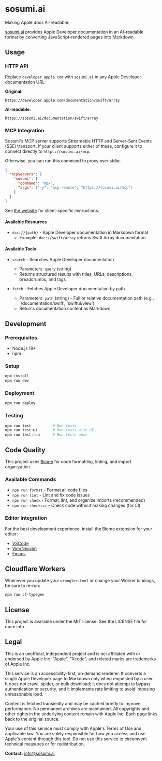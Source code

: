 # sosumi.ai

Making Apple docs AI-readable.

[sosumi.ai](https://sosumi.ai) 
provides Apple Developer documentation in an AI-readable format 
by converting JavaScript-rendered pages into Markdown.

## Usage

### HTTP API

Replace `developer.apple.com` with `sosumi.ai` 
in any Apple Developer documentation URL:

**Original:**
```
https://developer.apple.com/documentation/swift/array
```

**AI-readable:**
```
https://sosumi.ai/documentation/swift/array
```

### MCP Integration

Sosumi's MCP server supports Streamable HTTP and Server-Sent Events (SSE) transport. 
If your client supports either of these, 
configure it to connect directly to `https://sosumi.ai/mcp`.

Otherwise,
you can run this command to proxy over stdio:

```json
{
  "mcpServers": {
    "sosumi": {
      "command": "npx",
      "args": ["-y", "mcp-remote", "https://sosumi.ai/mcp"]
    }
  }
}
```

See [the website](https://sosumi.ai/#clients) for client-specific instructions.

#### Available Resources

- `doc://{path}` - Apple Developer documentation in Markdown format
  - Example: `doc://swift/array` returns Swift Array documentation

#### Available Tools

- `search` - Searches Apple Developer documentation
  - Parameters: `query` (string)
  - Returns structured results with titles, URLs, descriptions, breadcrumbs, and tags

- `fetch` - Fetches Apple Developer documentation by path
  - Parameters: `path` (string) - Full or relative documentation path (e.g., '/documentation/swift', 'swiftui/view')
  - Returns documentation content as Markdown

## Development

### Prerequisites

- Node.js 18+
- npm

### Setup

```bash
npm install
npm run dev
```

### Deployment

```bash
npm run deploy
```

### Testing

```bash
npm run test          # Run tests
npm run test:ui       # Run tests with UI
npm run test:run      # Run tests once
```

## Code Quality

This project uses [Biome](https://biomejs.dev/) for 
code formatting, linting, and import organization.

### Available Commands

- `npm run format` - Format all code files
- `npm run lint` - Lint and fix code issues
- `npm run check` - Format, lint, and organize imports (recommended)
- `npm run check:ci` - Check code without making changes (for CI)

### Editor Integration

For the best development experience, install the Biome extension for your editor:

- [VSCode](https://marketplace.visualstudio.com/items?itemName=biomejs.biome)
- [Vim/Neovim](https://github.com/biomejs/biome/tree/main/editors/vim)
- [Emacs](https://github.com/biomejs/biome/tree/main/editors/emacs)

## Cloudflare Workers

Whenever you update your `wrangler.toml` or change your Worker bindings, 
be sure to re-run:

```bash
npm run cf-typegen
```

## License

This project is available under the MIT license.
See the LICENSE file for more info.

## Legal

This is an unofficial,
independent project and is not affiliated with or endorsed by Apple Inc.
"Apple", "Xcode", and related marks are trademarks of Apple Inc.

This service is an accessibility-first,
on‑demand renderer.
It converts a single Apple Developer page to Markdown only when requested by a user.
It does not crawl, spider, or bulk download;
it does not attempt to bypass authentication or security;
and it implements rate limiting to avoid imposing unreasonable load.

Content is fetched transiently and may be cached briefly to improve performance.
No permanent archives are maintained.
All copyrights and other rights in the underlying content remain with Apple Inc.
Each page links back to the original source.

Your use of this service must comply with Apple's Terms of Use and applicable law.
You are solely responsible for how you access and use Apple's content through this tool.
Do not use this service to circumvent technical measures or for redistribution.

**Contact:** <info@sosumi.ai>
